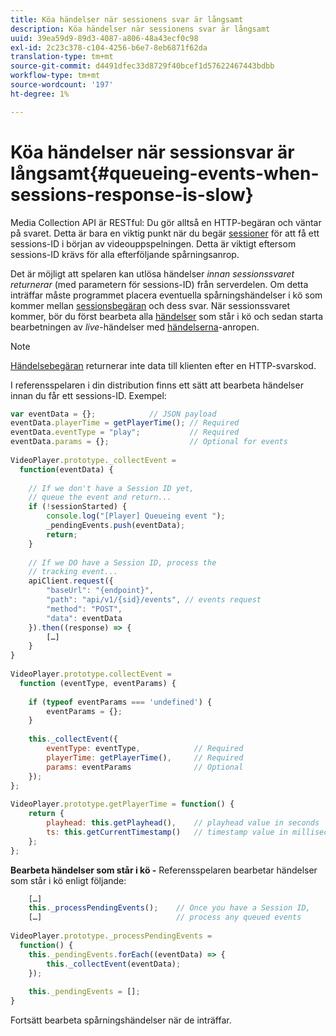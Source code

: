 ```yaml
---
title: Köa händelser när sessionens svar är långsamt
description: Köa händelser när sessionens svar är långsamt
uuid: 39ea59d9-89d3-4087-a806-48a43ecf0c98
exl-id: 2c23c378-c104-4256-b6e7-8eb6871f62da
translation-type: tm+mt
source-git-commit: d4491dfec33d8729f40bcef1d57622467443bdbb
workflow-type: tm+mt
source-wordcount: '197'
ht-degree: 1%

---
```


# Köa händelser när sessionsvar är långsamt{#queueing-events-when-sessions-response-is-slow}

Media Collection API är RESTful: Du gör alltså en HTTP-begäran och väntar på svaret. Detta är bara en viktig punkt när du begär [sessioner](/help/media-collection-api/mc-api-ref/mc-api-sessions-req.md) för att få ett sessions-ID i början av videouppspelningen. Detta är viktigt eftersom sessions-ID krävs för alla efterföljande spårningsanrop.

Det är möjligt att spelaren kan utlösa händelser _innan sessionssvaret returnerar_ (med parametern för sessions-ID) från serverdelen. Om detta inträffar måste programmet placera eventuella spårningshändelser i kö som kommer mellan [sessionsbegäran](/help/media-collection-api/mc-api-ref/mc-api-sessions-req.md) och dess svar. När sessionssvaret kommer, bör du först bearbeta alla [händelser](/help/media-collection-api/mc-api-ref/mc-api-events-req.md) som står i kö och sedan starta bearbetningen av _live_-händelser med [händelserna](/help/media-collection-api/mc-api-ref/mc-api-events-req.md)-anropen.

>[!NOTE]
>
>[Händelsebegäran](/help/media-collection-api/mc-api-ref/mc-api-events-req.md) returnerar inte data till klienten efter en HTTP-svarskod.

I referensspelaren i din distribution finns ett sätt att bearbeta händelser innan du får ett sessions-ID. Exempel:

```js
var eventData = {};            // JSON payload 
eventData.playerTime = getPlayerTime(); // Required 
eventData.eventType = "play";           // Required 
eventData.params = {};                  // Optional for events 
 
VideoPlayer.prototype._collectEvent =  
  function(eventData) { 
 
    // If we don't have a Session ID yet,  
    // queue the event and return... 
    if (!sessionStarted) { 
        console.log("[Player] Queueing event "); 
        _pendingEvents.push(eventData); 
        return; 
    } 
 
    // If we DO have a Session ID, process the 
    // tracking event...     
    apiClient.request({ 
        "baseUrl": "{endpoint}", 
        "path": "api/v1/{sid}/events", // events request 
        "method": "POST", 
        "data": eventData 
    }).then((response) => {   
        […] 
    } 
} 
 
VideoPlayer.prototype.collectEvent =  
  function (eventType, eventParams) { 
         
    if (typeof eventParams === 'undefined') {   
        eventParams = {}; 
    } 
 
    this._collectEvent({                   
        eventType: eventType,            // Required 
        playerTime: getPlayerTime(),     // Required 
        params: eventParams              // Optional  
    });                                    
}; 
 
VideoPlayer.prototype.getPlayerTime = function() { 
    return { 
        playhead: this.getPlayhead(),    // playhead value in seconds 
        ts: this.getCurrentTimestamp()   // timestamp value in milliseconds 
    }; 
};
```

**Bearbeta händelser som står i kö -** Referensspelaren bearbetar händelser som står i kö enligt följande:

```js
    […] 
    this._processPendingEvents();    // Once you have a Session ID, 
    […]                              // process any queued events 
 
VideoPlayer.prototype._processPendingEvents =  
  function() { 
    this._pendingEvents.forEach((eventData) => { 
        this._collectEvent(eventData); 
    }); 
 
    this._pendingEvents = []; 
}
```

Fortsätt bearbeta spårningshändelser när de inträffar.
